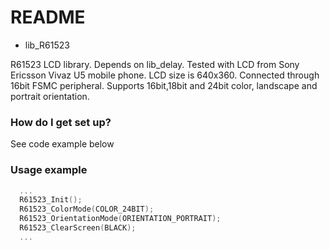 # README #

* lib_R61523

R61523 LCD library. Depends on lib_delay.
Tested with LCD from Sony Ericsson Vivaz U5 mobile phone.
LCD size is 640x360. Connected through 16bit FSMC peripheral. 
Supports 16bit,18bit and 24bit color, landscape and portrait orientation.

### How do I get set up? ###

  See code example below

### Usage example ###
```C
  ... 
  R61523_Init();
  R61523_ColorMode(COLOR_24BIT);
  R61523_OrientationMode(ORIENTATION_PORTRAIT);
  R61523_ClearScreen(BLACK);
  ...
```
